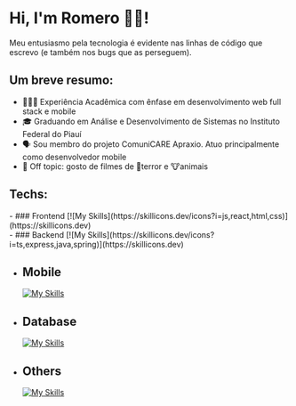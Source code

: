 # Hi, I'm Romero 👋🏻!

Meu entusiasmo pela tecnologia é evidente nas linhas de código que escrevo (e também nos bugs que as perseguem).

## Um breve resumo:
 - 👨🏻‍💻 Experiência Acadêmica com ênfase em desenvolvimento web full stack e mobile
 - 🎓 Graduando em Análise e Desenvolvimento de Sistemas no Instituto Federal do Piauí
 - 🗣️ Sou membro do projeto ComuniCARE Apraxio. Atuo principalmente como desenvolvedor mobile
 - 🤫 Off topic: gosto de filmes de 👻terror e 🐮animais
 
## Techs:
<div display="flex">
    <div flex="1">
    - ### Frontend
        [![My Skills](https://skillicons.dev/icons?i=js,react,html,css)](https://skillicons.dev)
    </div>
    <div flex="1">
    - ### Backend
        [![My Skills](https://skillicons.dev/icons?i=ts,express,java,spring)](https://skillicons.dev)
    </div>
</div>



- ## Mobile
    [![My Skills](https://skillicons.dev/icons?i=dart,flutter)](https://skillicons.dev)
- ## Database
    [![My Skills](https://skillicons.dev/icons?i=postgres,sqlite,firebase)](https://skillicons.dev)
- ## Others
    [![My Skills](https://skillicons.dev/icons?i=git,github,vscode,figma)](https://skillicons.dev)
